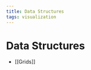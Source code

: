 ```yaml
---
title: Data Structures
tags: visualization
---
```


# Data Structures
- [[Grids]]














































